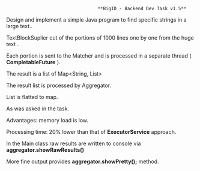                                       **BigID - Backend Dev Task v1.5**

Design and implement a simple Java program to find specific strings in a large text..

  TextBlockSuplier cut of the portions of 1000 lines one by one from the huge text   .

  Each portion is sent to the Matcher and is processed in a separate thread ( **CompletableFuture** ).

 The result is a list of Map<String, List<Location>>

  The result list is processed by Aggregator.  

  List is flatted to map.

  As was asked in the task.

Advantages: memory load is low.

Processing time: 20% lower than that of **ExecutorService** approach.
  
In the Main class raw results  are written to console via **aggregator.showRawResults()**

More fine output provides **aggregator.showPretty();** method.